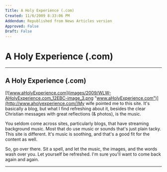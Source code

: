 ```yaml
---
Title: A Holy Experience (.com)
Created: 11/6/2009 8:33:06 PM
Addendum: Republished from News Articles version
Approved: False
Draft: False
---
```

# A Holy Experience (.com)

---

## A Holy Experience (.com)


[![www.aHolyExperience.com](images/2009/WLW-AHolyExperience.com_12EBC-image_3.png "www.aHolyExperience.com")](http://www.aholyexperience.com/)My wife pointed me to this site. It's basically a blog, but what I find refreshing about it, besides the clear Christian messages with great reflections (& photos), is the music.



You seldom come across sites, particularly blogs, that have streaming background music. Most that do use music or sounds that's just plain tacky. This site is different. It's music is soothing, and that's a good fit for the content as well.



So, go over there. Sit a spell, and let the music, the images, and the words wash over you. Let yourself be refreshed. I'm sure you'll want to come back again and again.





---

